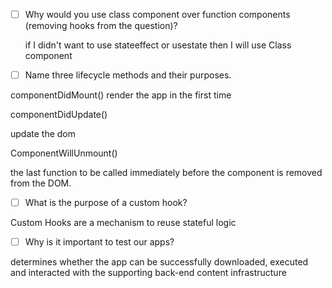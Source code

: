 - [ ] Why would you use class component over function components (removing hooks from the question)?

    if I didn't want to use stateeffect or usestate then I will use Class component



- [ ] Name three lifecycle methods and their purposes.

componentDidMount() 
render the app in the first time


componentDidUpdate()

update the dom 

ComponentWillUnmount()

the last function to be called immediately before the component is removed from the DOM.



- [ ] What is the purpose of a custom hook?

Custom Hooks are a mechanism to reuse stateful logic 


- [ ] Why is it important to test our apps?

determines whether the app can be successfully downloaded, executed and interacted with the supporting back-end content infrastructure